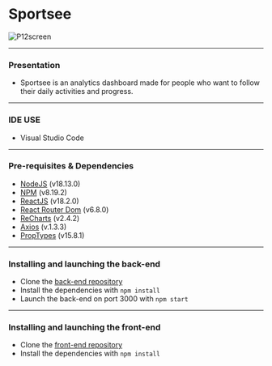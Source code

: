 # Sportsee

![P12screen](https://user-images.githubusercontent.com/75409769/220487794-b8e86081-aa01-4684-a99f-4948e9fd2364.png)

---
### Presentation
- Sportsee is an analytics dashboard made for people who want to follow their daily activities and progress.
---
### IDE USE
- Visual Studio Code
---
### Pre-requisites & Dependencies
- [NodeJS](https://nodejs.org/en/) (v18.13.0)
- [NPM](https://www.npmjs.com) (v8.19.2)
- [ReactJS](https://fr.reactjs.org/docs/getting-started.html) (v18.2.0)
- [React Router Dom](https://v5.reactrouter.com/web/guides/quick-start) (v6.8.0)
- [ReCharts](https://recharts.org/en-US/guide/installation) (v2.4.2)
- [Axios](https://axios-http.com/fr/docs/intro) (v.1.3.3)
- [PropTypes](https://www.npmjs.com/package/prop-types) (v15.8.1)
---
### Installing and launching the back-end
- Clone the [back-end repository](https://github.com/OpenClassrooms-Student-Center/P9-front-end-dashboard)
- Install the dependencies with `npm install`
- Launch the back-end on port 3000 with `npm start`

--- 
### Installing and launching the front-end
- Clone the [front-end repository](https://github.com/AlexandreSz/P12_Szumiel_Alexandre)
- Install the dependencies with `npm install`
